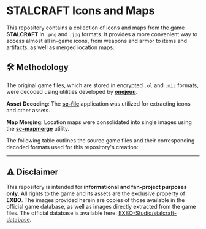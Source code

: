 # STALCRAFT Icons and Maps

This repository contains a collection of icons and maps from the game **STALCRAFT** in `.png` and `.jpg` formats. It provides a more convenient way to access almost all in-game icons, from weapons and armor to items and artifacts, as well as merged location maps.

## 🛠️ Methodology

The original game files, which are stored in encrypted `.ol` and `.mic` formats, were decoded using utilities developed by [**onejeuu**](https://github.com/onejeuu).

**Asset Decoding**: The **[sc-file](https://github.com/onejeuu/sc-file)** application was utilized for extracting icons and other assets.

**Map Merging**: Location maps were consolidated into single images using the **[sc-mapmerge](https://github.com/onejeuu/sc-mapmerge)** utility.

The following table outlines the source game files and their corresponding decoded formats used for this repository's creation:

---

## ⚠️ Disclaimer

This repository is intended for **informational and fan-project purposes only**. All rights to the game and its assets are the exclusive property of **EXBO**. The images provided herein are copies of those available in the official game database, as well as images directly extracted from the game files. The official database is available here: [EXBO-Studio/stalcraft-database](https://github.com/EXBO-Studio/stalcraft-database).
